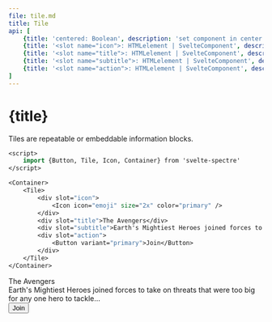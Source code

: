 ```yaml
---
file: tile.md
title: Tile
api: [
	{title: 'centered: Boolean', description: 'set component in center', variables: 'true | false'},
	{title: '<slot name="icon">: HTMLelement | SvelteComponent', description: 'image or icon in tile', variables: 'HTMLelement | SvelteComponent'},
	{title: '<slot name="title">: HTMLelement | SvelteComponent', description: 'title text in tile', variables: 'HTMLelement | SvelteComponent'},
	{title: '<slot name="subtitle">: HTMLelement | SvelteComponent', description: 'subtitle text in tile', variables: 'HTMLelement | SvelteComponent'},
	{title: '<slot name="action">: HTMLelement | SvelteComponent', description: 'action component in tile', variables: 'HTMLelement | SvelteComponent'},
]
---
```


<script>
    import {Button, Tile, Icon, Container} from '$lib'
</script>

# {title}

Tiles are repeatable or embeddable information blocks.

```sv
<script>
    import {Button, Tile, Icon, Container} from 'svelte-spectre'
</script>

<Container>
    <Tile>
        <div slot="icon">
            <Icon icon="emoji" size="2x" color="primary" />
        </div>
        <div slot="title">The Avengers</div>
        <div slot="subtitle">Earth's Mightiest Heroes joined forces to take on threats that were too big for any one hero to tackle...</div>
        <div slot="action">
            <Button variant="primary">Join</Button>
        </div>
    </Tile>
</Container>
```

<Container>
    <Tile>
        <div slot="icon">
            <Icon icon="emoji" size="2x" color="primary" />
        </div>
        <div slot="title">The Avengers</div>
        <div slot="subtitle">Earth's Mightiest Heroes joined forces to take on threats that were too big for any one hero to tackle...</div>
        <div slot="action">
            <Button variant="primary">Join</Button>
        </div>
    </Tile>
</Container>
